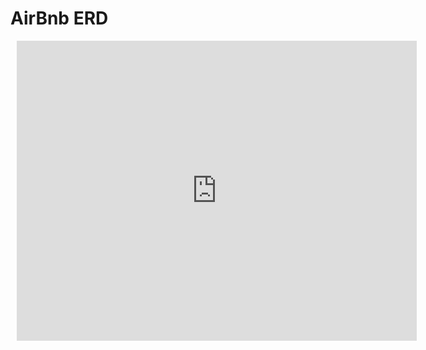 # AirBnb ERD

<div style="width: 640px; height: 480px; margin: 10px; position: relative;"><iframe allowfullscreen frameborder="0" style="width:640px; height:480px" src="https://lucid.app/documents/embedded/67bcb917-2ce2-4f13-9f4d-6540fa079180" id="N_SuslY4Lqtd"></iframe></div>